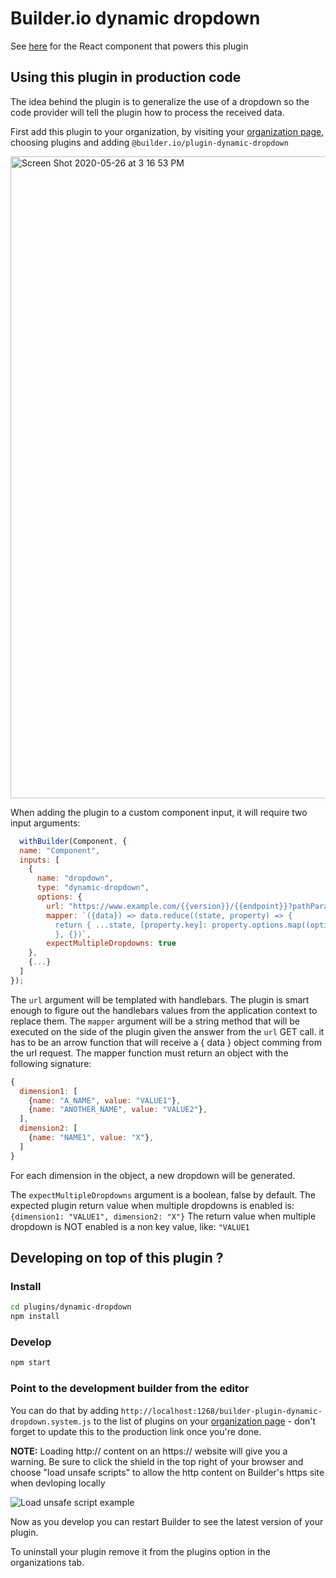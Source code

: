 # Builder.io dynamic dropdown

See [here](src/dropdown.tsx) for the React component that powers this plugin

## Using this plugin in production code

The idea behind the plugin is to generalize the use of a dropdown so the code provider will tell the plugin how to process the received data.

First add this plugin to your organization, by visiting your [organization page](https://builder.io/account/organization), choosing plugins and adding `@builder.io/plugin-dynamic-dropdown`

<img width="1027" alt="Screen Shot 2020-05-26 at 3 16 53 PM" src="https://user-images.githubusercontent.com/5093430/82955598-0c4adc00-9f64-11ea-98d2-5f67628eff63.png">

When adding the plugin to a custom component input, it will require two input arguments:

```js
  withBuilder(Component, {
  name: "Component",
  inputs: [
    {
      name: "dropdown",
      type: "dynamic-dropdown",
      options: {
        url: "https://www.example.com/{{version}}/{{endpoint}}?pathParam={{pathValue}}",
        mapper: `({data}) => data.reduce((state, property) => {
          return { ...state, [property.key]: property.options.map((option) => ({name: option.key, value: option.value})) }
          }, {})`,
        expectMultipleDropdowns: true
    },
    {...}
  ]
});
```

The `url` argument will be templated with handlebars. The plugin is smart enough to figure out the handlebars values from the application context to replace them.
The `mapper` argument will be a string method that will be executed on the side of the plugin given the answer from the `url` GET call. it has to be an arrow function that will receive a { data } object comming from the url request. The mapper function must return an object with the following signature:
```js
{
  dimension1: [
    {name: "A_NAME", value: "VALUE1"},
    {name: "ANOTHER_NAME", value: "VALUE2"},
  ],
  dimension2: [
    {name: "NAME1", value: "X"},
  ]
}
```
For each dimension in the object, a new dropdown will be generated.

The `expectMultipleDropdowns` argument is a boolean, false by default. 
The expected plugin return value when multiple dropdowns is enabled is: `{dimension1: "VALUE1", dimension2: "X"}`
The return value when multiple dropdown is NOT enabled is a non key value, like: `"VALUE1`
## Developing on top of this plugin ?

### Install

```bash
cd plugins/dynamic-dropdown
npm install
```

### Develop

```bash
npm start
```

### Point to the development builder from the editor

You can do that by adding `http://localhost:1268/builder-plugin-dynamic-dropdown.system.js` to the list of plugins on your [organization page](https://builder.io/account/organization) - don't forget to update this to the production link once you're done.

**NOTE:** Loading http:// content on an https:// website will give you a warning. Be sure to click the shield in the top right of your browser and choose "load unsafe scripts" to allow the http content on Builder's https site when devloping locally

<img alt="Load unsafe script example" src="https://i.stack.imgur.com/uSaLL.png">

Now as you develop you can restart Builder to see the latest version of your plugin.

To uninstall your plugin remove it from the plugins option in the organizations tab.
